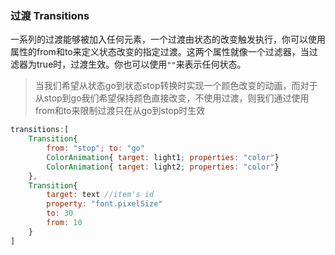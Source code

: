### 过渡 Transitions   
一系列的过渡能够被加入任何元素，一个过渡由状态的改变触发执行，你可以使用属性的from和to来定义状态改变的指定过渡。这两个属性就像一个过滤器，当过滤器为true时，过渡生效。你也可以使用`""`来表示任何状态。  


>当我们希望从状态go到状态stop转换时实现一个颜色改变的动画，而对于从stop到go我们希望保持颜色直接改变，不使用过渡，则我们通过使用from和to来限制过渡只在从go到stop时生效
```qml
transitions:[
    Transition{
        from: "stop"; to: "go"  
        ColorAnimation{ target: light1; properties: "color"}
        ColorAnimation{ target: light2; properties: "color"}
    },
    Transition{
        target: text //item's id
        property: "font.pixelSize"
        to: 30
        from: 10
    }
]

```